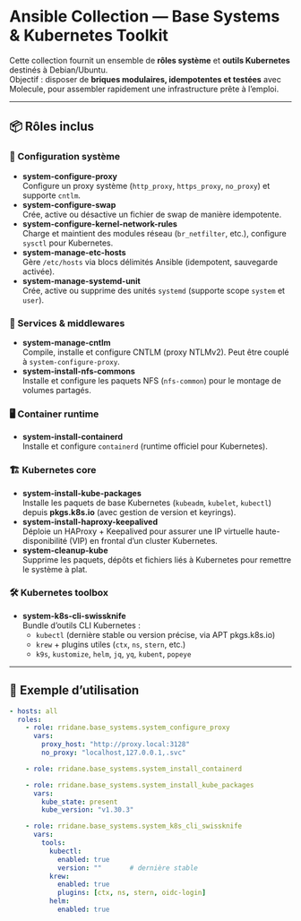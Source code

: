 # Ansible Collection — Base Systems & Kubernetes Toolkit

Cette collection fournit un ensemble de **rôles système** et **outils Kubernetes** destinés à Debian/Ubuntu.  
Objectif : disposer de **briques modulaires, idempotentes et testées** avec Molecule, pour assembler rapidement une infrastructure prête à l’emploi.

---

## 📦 Rôles inclus

### 🔧 Configuration système
- **system-configure-proxy**  
  Configure un proxy système (`http_proxy`, `https_proxy`, `no_proxy`) et supporte `cntlm`.
- **system-configure-swap**  
  Crée, active ou désactive un fichier de swap de manière idempotente.
- **system-configure-kernel-network-rules**  
  Charge et maintient des modules réseau (`br_netfilter`, etc.), configure `sysctl` pour Kubernetes.
- **system-manage-etc-hosts**  
  Gère `/etc/hosts` via blocs délimités Ansible (idempotent, sauvegarde activée).
- **system-manage-systemd-unit**  
  Crée, active ou supprime des unités `systemd` (supporte scope `system` et `user`).

### 🔐 Services & middlewares
- **system-manage-cntlm**  
  Compile, installe et configure CNTLM (proxy NTLMv2). Peut être couplé à `system-configure-proxy`.
- **system-install-nfs-commons**  
  Installe et configure les paquets NFS (`nfs-common`) pour le montage de volumes partagés.

### 🖥️ Container runtime
- **system-install-containerd**  
  Installe et configure `containerd` (runtime officiel pour Kubernetes).

### 🏗️ Kubernetes core
- **system-install-kube-packages**  
  Installe les paquets de base Kubernetes (`kubeadm`, `kubelet`, `kubectl`) depuis **pkgs.k8s.io** (avec gestion de version et keyrings).
- **system-install-haproxy-keepalived**  
  Déploie un HAProxy + Keepalived pour assurer une IP virtuelle haute-disponibilité (VIP) en frontal d’un cluster Kubernetes.
- **system-cleanup-kube**  
  Supprime les paquets, dépôts et fichiers liés à Kubernetes pour remettre le système à plat.

### 🛠️ Kubernetes toolbox
- **system-k8s-cli-swissknife**  
  Bundle d’outils CLI Kubernetes :
    - `kubectl` (dernière stable ou version précise, via APT pkgs.k8s.io)
    - `krew` + plugins utiles (`ctx`, `ns`, `stern`, etc.)
    - `k9s`, `kustomize`, `helm`, `jq`, `yq`, `kubent`, `popeye`

---

## 🚀 Exemple d’utilisation

```yaml
- hosts: all
  roles:
    - role: rridane.base_systems.system_configure_proxy
      vars:
        proxy_host: "http://proxy.local:3128"
        no_proxy: "localhost,127.0.0.1,.svc"

    - role: rridane.base_systems.system_install_containerd

    - role: rridane.base_systems.system_install_kube_packages
      vars:
        kube_state: present
        kube_version: "v1.30.3"

    - role: rridane.base_systems.system_k8s_cli_swissknife
      vars:
        tools:
          kubectl:
            enabled: true
            version: ""       # dernière stable
          krew:
            enabled: true
            plugins: [ctx, ns, stern, oidc-login]
          helm:
            enabled: true
```
